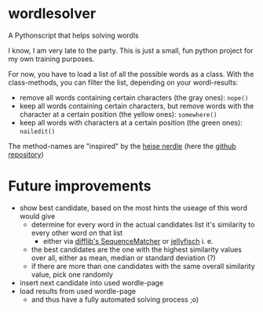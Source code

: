 # wordlesolver
A Pythonscript that helps solving wordls

I know, I am very late to the party.
This is just a small, fun python project for my own training purposes.

For now, you have to load a list of all the possible words as a class.
With the class-methods, you can filter the list, depending on your wordl-results:
- remove all words containing certain characters (the gray ones): `nope()`
- keep all words containing certain characters, but remove words with the character at a certain position (the yellow ones): `somewhere()`
- keep all words with characters at a certain position (the green ones): `nailedit()`

The method-names are "inspired" by the [heise nerdle](https://nerdle.pinae.net/) (here the [github repository](https://github.com/pinae/Nerdle))

# Future improvements

- show best candidate, based on the most hints the useage of this word would give
  - determine for every word in the actual candidates list it's similarity to every other word on that list
    - either via [difflib's SequenceMatcher](https://docs.python.org/3/library/difflib.html#difflib.SequenceMatcher) or [jellyfisch](https://github.com/jamesturk/jellyfish) i. e.
  - the best candidates are the one with the highest similarity values over all, either as mean, median or standard deviation (?)
  - if there are more than one candidates with the same overall similarity value, pick one randomly
- insert next candidate into used wordle-page
- load results from used wordle-page
  - and thus have a fully automated solving process ;o) 
